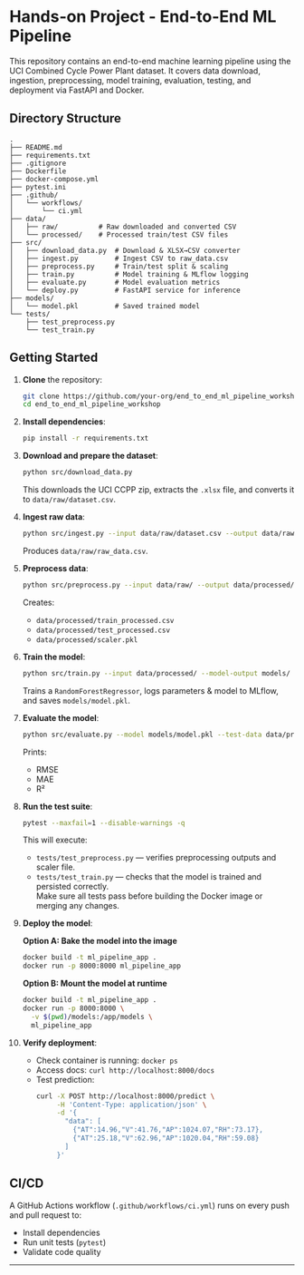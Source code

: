 # Hands-on Project - End-to-End ML Pipeline

This repository contains an end-to-end machine learning pipeline using the UCI Combined Cycle Power Plant dataset. It covers data download, ingestion, preprocessing, model training, evaluation, testing, and deployment via FastAPI and Docker.

## Directory Structure
```
.
├── README.md
├── requirements.txt
├── .gitignore
├── Dockerfile
├── docker-compose.yml
├── pytest.ini
├── .github/
│   └── workflows/
│       └── ci.yml
├── data/
│   ├── raw/          # Raw downloaded and converted CSV
│   └── processed/    # Processed train/test CSV files
├── src/
│   ├── download_data.py  # Download & XLSX→CSV converter
│   ├── ingest.py         # Ingest CSV to raw_data.csv
│   ├── preprocess.py     # Train/test split & scaling
│   ├── train.py          # Model training & MLflow logging
│   ├── evaluate.py       # Model evaluation metrics
│   └── deploy.py         # FastAPI service for inference
├── models/
│   └── model.pkl         # Saved trained model
└── tests/
    ├── test_preprocess.py
    └── test_train.py
```

## Getting Started

1. **Clone** the repository:  
   ```bash
   git clone https://github.com/your-org/end_to_end_ml_pipeline_workshop.git
   cd end_to_end_ml_pipeline_workshop
   ```

2. **Install dependencies**:  
   ```bash
   pip install -r requirements.txt
   ```

3. **Download and prepare the dataset**:  
   ```bash
   python src/download_data.py
   ```  
   This downloads the UCI CCPP zip, extracts the `.xlsx` file, and converts it to `data/raw/dataset.csv`.

4. **Ingest raw data**:  
   ```bash
   python src/ingest.py --input data/raw/dataset.csv --output data/raw/
   ```  
   Produces `data/raw/raw_data.csv`.

5. **Preprocess data**:  
   ```bash
   python src/preprocess.py --input data/raw/ --output data/processed/
   ```  
   Creates:
   - `data/processed/train_processed.csv`
   - `data/processed/test_processed.csv`
   - `data/processed/scaler.pkl`

6. **Train the model**:  
   ```bash
   python src/train.py --input data/processed/ --model-output models/
   ```  
   Trains a `RandomForestRegressor`, logs parameters & model to MLflow, and saves `models/model.pkl`.

7. **Evaluate the model**:  
   ```bash
   python src/evaluate.py --model models/model.pkl --test-data data/processed/
   ```  
   Prints:
   - RMSE
   - MAE
   - R²

8. **Run the test suite**:  
   ```bash
   pytest --maxfail=1 --disable-warnings -q
   ```  
   This will execute:
   - `tests/test_preprocess.py` — verifies preprocessing outputs and scaler file.
   - `tests/test_train.py` — checks that the model is trained and persisted correctly.  
   Make sure all tests pass before building the Docker image or merging any changes.

9. **Deploy the model**:

   **Option A: Bake the model into the image**  
   ```bash
   docker build -t ml_pipeline_app .
   docker run -p 8000:8000 ml_pipeline_app
   ```

   **Option B: Mount the model at runtime**  
   ```bash
   docker build -t ml_pipeline_app .
   docker run -p 8000:8000 \
     -v $(pwd)/models:/app/models \
     ml_pipeline_app
   ```

10. **Verify deployment**:  
    - Check container is running: `docker ps`  
    - Access docs: `curl http://localhost:8000/docs`  
    - Test prediction:
      ```bash
      curl -X POST http://localhost:8000/predict \
           -H 'Content-Type: application/json' \
           -d '{
             "data": [
               {"AT":14.96,"V":41.76,"AP":1024.07,"RH":73.17},
               {"AT":25.18,"V":62.96,"AP":1020.04,"RH":59.08}
             ]
           }'
      ```

## CI/CD

A GitHub Actions workflow (`.github/workflows/ci.yml`) runs on every push and pull request to:

- Install dependencies
- Run unit tests (`pytest`)
- Validate code quality

---
